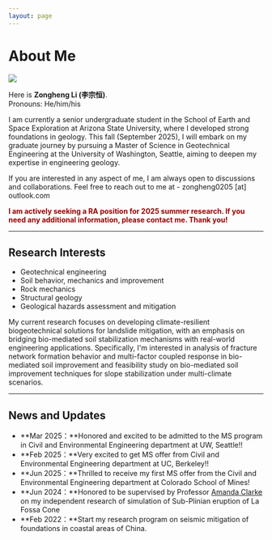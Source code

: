 ```yaml
---
layout: page
---
```


# About Me

<img src="https://Royleezh.github.io/pfp2.jpg" class="floatpic">

Here is **Zongheng Li (李宗恒)**.<br>
Pronouns: He/him/his

I am currently a senior undergraduate student in the School of Earth and Space Exploration at Arizona State University, where I developed strong foundations in geology. This fall (September 2025), I will embark on my graduate journey by pursuing a Master of Science in Geotechnical Engineering at the University of Washington, Seattle, aiming to deepen my expertise in engineering geology.

If you are interested in any aspect of me, I am always open to discussions and collaborations. Feel free to reach out to me at - zongheng0205 [at] outlook.com

**<font color="#990000">I am actively seeking a RA position for 2025 summer research. If you need any additional information, please contact me. Thank you!</font>**

---

## Research Interests

- Geotechnical engineering
- Soil behavior, mechanics and improvement
- Rock mechanics
- Structural geology
- Geological hazards assessment and mitigation

My current research focuses on developing climate-resilient biogeotechnical solutions for landslide mitigation, with an emphasis on bridging bio-mediated soil stabilization mechanisms with real-world engineering applications. Specifically, I'm interested in analysis of fracture network formation behavior and multi-factor coupled response in bio-mediated soil improvement and feasibility study on bio-mediated soil improvement techniques for slope stabilization under multi-climate scenarios.

---

## News and Updates

- **Mar 2025：**Honored and excited to be admitted to the MS program in Civil and Environmental Engineering department at UW, Seattle!!
- **Feb 2025：**Very excited to get MS offer from Civil and Environmental Engineering department at UC, Berkeley!!
- **Jun 2025：**Thrilled to receive my first MS offer from the Civil and Environmental Engineering department at Colorado School of Mines!
- **Jun 2024：**Honored to be supervised by Professor [Amanda Clarke](https://search.asu.edu/profile/499877) on my independent research of simulation of Sub-Plinian eruption of La Fossa Cone  
- **Feb 2022：**Start my research program on seismic mitigation of foundations in coastal areas of China.
<br>

